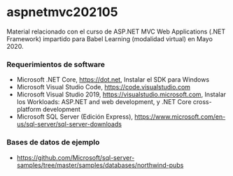 # aspnetmvc202105
Material relacionado con el curso de ASP.NET MVC Web Applications (.NET Framework) impartido para Babel Learning (modalidad virtual) en Mayo 2020.

### Requerimientos de software
* Microsoft .NET Core, https://dot.net, Instalar el SDK para Windows
* Microsoft Visual Studio Code, https://code.visualstudio.com
* Microsoft Visual Studio 2019, https://visualstudio.microsoft.com, Instalar los Workloads: ASP.<span></span>NET and web development, y .NET Core cross-platform development
* Microsoft SQL Server (Edición Express), https://www.microsoft.com/en-us/sql-server/sql-server-downloads

### Bases de datos de ejemplo
* https://github.com/Microsoft/sql-server-samples/tree/master/samples/databases/northwind-pubs
